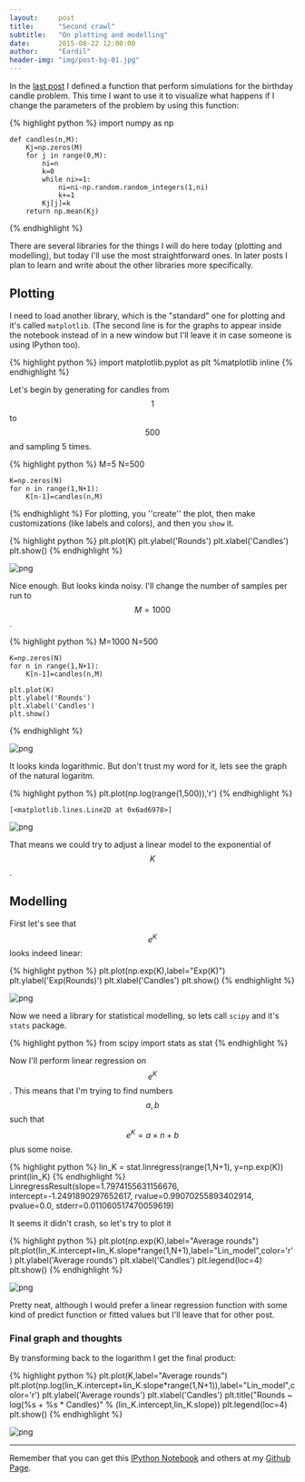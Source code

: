 ```yaml
---
layout:     post
title:      "Second crawl"
subtitle:   "On plotting and modelling"
date:       2015-08-22 12:00:00
author:     "Eardil"
header-img: "img/post-bg-01.jpg"
---
```

In the [last post](http://eardil.github.io/2015/08/19/first-crawl/) I defined a function that perform simulations for the birthday candle problem. This time I want to use it to visualize what happens if I change the parameters of the problem by using this function:

{% highlight python %}
    import numpy as np
    
    def candles(n,M):
        Kj=np.zeros(M)
        for j in range(0,M):
            ni=n
            k=0
            while ni>=1:
                ni=ni-np.random.random_integers(1,ni)
                k+=1
            Kj[j]=k
        return np.mean(Kj)
{% endhighlight %}

There are several libraries for the things I will do here today (plotting and modelling), but today I'll use the most straightforward ones. In later posts I plan to learn and write about the other libraries more specifically.

## Plotting
I need to load another library, which is the "standard" one for plotting and it's called `matplotlib`. (The second line is for the graphs to appear inside the notebook instead of in a new window but I'll leave it in case someone is using IPython too).

{% highlight python %}
    import matplotlib.pyplot as plt
    %matplotlib inline
{% endhighlight %}

Let's begin by generating for candles from $$1$$ to $$500$$ and sampling 5 times.

{% highlight python %}
    M=5
    N=500
    
    K=np.zeros(N)
    for n in range(1,N+1):
        K[n-1]=candles(n,M)
{% endhighlight %}
For plotting, you ''create'' the plot, then make customizations (like labels and colors), and then you `show` it.

{% highlight python %}
    plt.plot(K)
    plt.ylabel('Rounds')
    plt.xlabel('Candles')
    plt.show()
{% endhighlight %}

![png](2015-08-22-second-crawl_files/2015-08-22-second-crawl_8_0.png)


Nice enough. But looks kinda noisy. I'll change the number of samples per run to $$M=1000$$.

{% highlight python %}
    M=1000
    N=500
    
    K=np.zeros(N)
    for n in range(1,N+1):
        K[n-1]=candles(n,M)
    
    plt.plot(K)
    plt.ylabel('Rounds')
    plt.xlabel('Candles')
    plt.show()
{% endhighlight %}

![png](2015-08-22-second-crawl_files/2015-08-22-second-crawl_10_0.png)


It looks kinda logarithmic. But don't trust my word for it, lets see the graph of the natural logaritm.

{% highlight python %}
    plt.plot(np.log(range(1,500)),'r')
{% endhighlight %}



    [<matplotlib.lines.Line2D at 0x6ad6978>]




![png](2015-08-22-second-crawl_files/2015-08-22-second-crawl_12_1.png)


That means we could try to adjust a linear model to the exponential of $$K$$.

## Modelling

First let's see that $$e^K$$ looks indeed linear:

{% highlight python %}
    plt.plot(np.exp(K),label="Exp(K)")
    plt.ylabel('Exp(Rounds)')
    plt.xlabel('Candles')
    plt.show()
{% endhighlight %}

![png](2015-08-22-second-crawl_files/2015-08-22-second-crawl_15_0.png)


Now we need a library for statistical modelling, so lets call `scipy` and it's `stats` package.

{% highlight python %}
    from scipy import stats as stat
{% endhighlight %}

Now I'll perform linear regression on $$e^K$$. This means that I'm trying to find numbers $$a,b$$ such that $$e^K = a\times n+b$$ plus some noise.

{% highlight python %}
    lin_K = stat.linregress(range(1,N+1), y=np.exp(K))
    print(lin_K)
{% endhighlight %}
    LinregressResult(slope=1.7974155631156676, intercept=-1.2491890297652617, rvalue=0.99070255893402914, pvalue=0.0, stderr=0.011060517470059619)
    

It seems it didn't crash, so let's try to plot it

{% highlight python %}
    plt.plot(np.exp(K),label="Average rounds")
    plt.plot(lin_K.intercept+lin_K.slope*range(1,N+1),label="Lin_model",color='r')
    plt.ylabel('Average rounds')
    plt.xlabel('Candles')
    plt.legend(loc=4)
    plt.show()
{% endhighlight %}

![png](2015-08-22-second-crawl_files/2015-08-22-second-crawl_21_0.png)


Pretty neat, although I would prefer a linear regression function with some kind of predict function or fitted values but I'll leave that for other post.

### Final graph and thoughts
By transforming back to the logarithm I get the final product:

{% highlight python %}
    plt.plot(K,label="Average rounds")
    plt.plot(np.log(lin_K.intercept+lin_K.slope*range(1,N+1)),label="Lin_model",color='r')
    plt.ylabel('Average rounds')
    plt.xlabel('Candles')
    plt.title("Rounds ~ log(%s + %s * Candles)" % (lin_K.intercept,lin_K.slope))
    plt.legend(loc=4)
    plt.show()
{% endhighlight %}

![png](2015-08-22-second-crawl_files/2015-08-22-second-crawl_23_0.png)


---

Remember that you can get this [IPython Notebook](https://github.com/eardil/Blog_Code/blob/master/2015-08-22-second-crawl/2015-08-22-second-crawl.ipynb) and others at my [Github Page](https://github.com/eardil).

